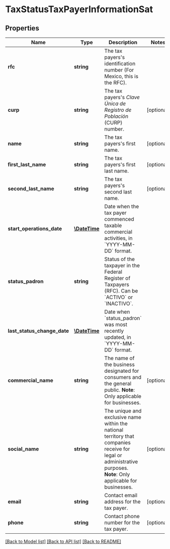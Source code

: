 # TaxStatusTaxPayerInformationSat

## Properties
Name | Type | Description | Notes
------------ | ------------- | ------------- | -------------
**rfc** | **string** | The tax payers&#x27;s identification number (For Mexico, this is the RFC). | 
**curp** | **string** | The tax payers&#x27;s *Clave Única de Registro de Población* (CURP) number. | [optional] 
**name** | **string** | The tax payers&#x27;s first name. | [optional] 
**first_last_name** | **string** | The tax payers&#x27;s first last name. | [optional] 
**second_last_name** | **string** | The tax payers&#x27;s second last name. | [optional] 
**start_operations_date** | [**\DateTime**](\DateTime.md) | Date when the tax payer commenced taxable commercial activities, in &#x60;YYYY-MM-DD&#x60; format. | 
**status_padron** | **string** | Status of the taxpayer in the Federal Register of Taxpayers (RFC). Can be &#x60;ACTIVO&#x60; or &#x60;INACTIVO&#x60;. | 
**last_status_change_date** | [**\DateTime**](\DateTime.md) | Date when &#x60;status_padron&#x60; was most recently updated, in &#x60;YYYY-MM-DD&#x60; format. | 
**commercial_name** | **string** | The name of the business designated for consumers and the general public.  **Note**: Only applicable for businesses. | [optional] 
**social_name** | **string** | The unique and exclusive name within the national territory that companies receive for legal or administrative purposes.  **Note**: Only applicable for businesses. | [optional] 
**email** | **string** | Contact email address for the tax payer. | [optional] 
**phone** | **string** | Contact phone number for the tax payer. | [optional] 

[[Back to Model list]](../../README.md#documentation-for-models) [[Back to API list]](../../README.md#documentation-for-api-endpoints) [[Back to README]](../../README.md)

